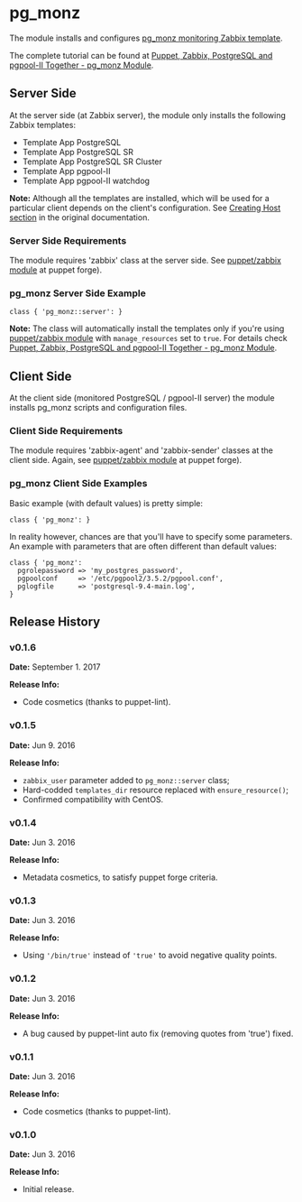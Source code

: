 # pg_monz #

The module installs and configures [pg_monz monitoring Zabbix template](http://pg-monz.github.io/pg_monz/index-en.html).

The complete tutorial can be found at [Puppet, Zabbix, PostgreSQL and pgpool-II Together - pg_monz Module](https://www.itenlight.com/blog/2016/06/02/Puppet%2C+Zabbix%2C+PostgreSQL+and+pgpool-II+Together+-+pg_monz+Module).

## Server Side

At the server side (at Zabbix server), the module only installs the following Zabbix templates:
* Template App PostgreSQL
* Template App PostgreSQL SR
* Template App PostgreSQL SR Cluster
* Template App pgpool-II
* Template App pgpool-II watchdog

**Note:** Although all the templates are installed, which will be used for a particular client depends on the client's configuration. See [Creating Host section](http://pg-monz.github.io/pg_monz/index-en.html#creating-host) in the original documentation.

### Server Side Requirements

The module requires 'zabbix' class at the server side. See [puppet/zabbix module](https://forge.puppet.com/puppet/zabbix) at puppet forge).

### pg_monz Server Side Example

```
class { 'pg_monz::server': }
```

**Note:** The class will automatically install the templates only if you're using [puppet/zabbix module](https://forge.puppet.com/puppet/zabbix) with `manage_resources` set to `true`. For details check [Puppet, Zabbix, PostgreSQL and pgpool-II Together - pg_monz Module](https://www.itenlight.com/blog/2016/06/02/Puppet%2C+Zabbix%2C+PostgreSQL+and+pgpool-II+Together+-+pg_monz+Module).

## Client Side

At the client side (monitored PostgreSQL / pgpool-II server) the module installs pg_monz scripts and configuration files.

### Client Side Requirements

The module requires 'zabbix-agent' and 'zabbix-sender' classes at the client side. Again, see [puppet/zabbix module](https://forge.puppet.com/puppet/zabbix) at puppet forge).

### pg_monz Client Side Examples

Basic example (with default values) is pretty simple:

```
class { 'pg_monz': }
```

In reality however, chances are that you'll have to specify some parameters. An example with parameters that are often different than default values:

```
class { 'pg_monz':
  pgrolepassword => 'my_postgres_password', 
  pgpoolconf     => '/etc/pgpool2/3.5.2/pgpool.conf', 
  pglogfile      => 'postgresql-9.4-main.log', 
}
```

## Release History

### v0.1.6

**Date:** September 1. 2017

**Release Info:**
* Code cosmetics (thanks to puppet-lint).

### v0.1.5

**Date:** Jun 9. 2016

**Release Info:**
* `zabbix_user` parameter added to `pg_monz::server` class;
* Hard-codded `templates_dir` resource replaced with `ensure_resource()`;
* Confirmed compatibility with CentOS.

### v0.1.4

**Date:** Jun 3. 2016

**Release Info:**
* Metadata cosmetics, to satisfy puppet forge criteria.

### v0.1.3

**Date:** Jun 3. 2016

**Release Info:**
* Using `'/bin/true'` instead of `'true'` to avoid negative quality points.

### v0.1.2

**Date:** Jun 3. 2016

**Release Info:**
* A bug caused by puppet-lint auto fix (removing quotes from 'true') fixed.

### v0.1.1

**Date:** Jun 3. 2016

**Release Info:**
* Code cosmetics (thanks to puppet-lint).

### v0.1.0

**Date:** Jun 3. 2016

**Release Info:**
* Initial release.